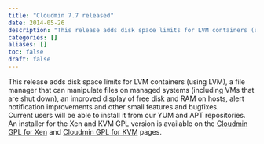 ```yaml
---
title: "Cloudmin 7.7 released"
date: 2014-05-26
description: "This release adds disk space limits for LVM containers (using LVM), a file manager that can..."
categories: []
aliases: []
toc: false
draft: false
---
```

This release adds disk space limits for LVM containers (using LVM), a file manager that can manipulate files on managed systems (including VMs that are shut down), an improved display of free disk and RAM on hosts, alert notification improvements and other small features and bugfixes. <br />
 Current users will be able to install it from our YUM and APT repositories. An installer for the Xen and KVM GPL version is available on the [Cloudmin GPL for Xen][1] and [Cloudmin GPL for KVM][2] pages.

  [1]: cinstall-xen.html
  [2]: cinstall-kvm.html
